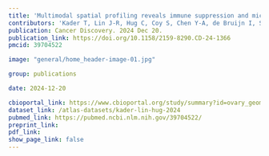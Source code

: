 ```yaml
---
title: 'Multimodal spatial profiling reveals immune suppression and microenvironment remodeling in fallopian tube precursors to high-grade serous ovarian carcinoma'
contributors: 'Kader T, Lin J-R, Hug C, Coy S, Chen Y-A, de Bruijn I, Shih N, Jung, E, ... Santagata S'
publication: Cancer Discovery. 2024 Dec 20.
publication_link: https://doi.org/10.1158/2159-8290.CD-24-1366
pmcid: 39704522

image: "general/home_header-image-01.jpg"

group: publications

date: 2024-12-20

cbioportal_link: https://www.cbioportal.org/study/summary?id=ovary_geomx_gray_foundation_2024
dataset_link: /atlas-datasets/kader-lin-hug-2024
pubmed_link: https://pubmed.ncbi.nlm.nih.gov/39704522/
preprint_link:
pdf_link:
show_page_link: false
---
```


